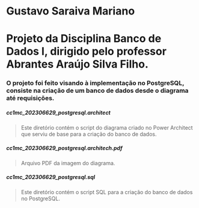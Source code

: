 # Gustavo Saraiva Mariano
# Projeto da Disciplina Banco de Dados I, dirigido pelo professor Abrantes Araújo Silva Filho.  
### O projeto foi feito visando à implementação no PostgreSQL, consiste na criação de um banco de dados desde o diagrama até requisições.
##### cc1mc_202306629_postgresql.architect
> Este diretório contém o script do diagrama criado no Power Architect que serviu de base para a criação do banco de dados.
##### cc1mc_202306629_postgresql.architech.pdf
> Arquivo PDF da imagem do diagrama.
##### cc1mc_202306629_postgresql.sql
> Este diretório contém o script SQL para a criação do banco de dados no PostgreSQL.
